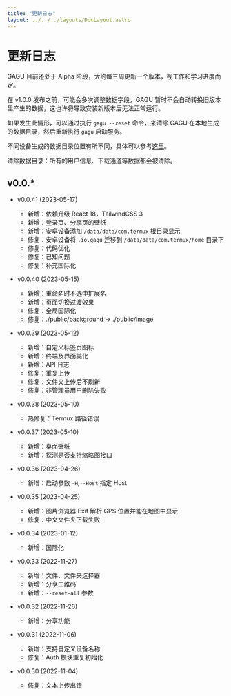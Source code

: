 ```yaml
---
title: "更新日志"
layout: ../../../layouts/DocLayout.astro
---
```


# 更新日志

GAGU 目前还处于 Alpha 阶段，大约每三周更新一个版本，视工作和学习进度而定。

在 v1.0.0 发布之前，可能会多次调整数据字段，GAGU 暂时不会自动转换旧版本里产生的数据，这也许将导致安装新版本后无法正常运行。

如果发生此情形，可以通过执行 `gagu --reset` 命令，来清除 GAGU 在本地生成的数据目录，然后重新执行 `gagu` 启动服务。

不同设备生成的数据目录位置有所不同，具体可以参考[这里](/docs/getting-started/usage.zh#工作空间)。

<div class="apply-tip">
清除数据目录：所有的用户信息、下载通道等数据都会被清除。
</div>

## v0.0.*

- v0.0.41 (2023-05-17)
  - 新增：依赖升级 React 18，TailwindCSS 3
  - 新增：登录页、分享页的壁纸
  - 新增：安卓设备添加 `/data/data/com.termux` 根目录显示
  - 修复：安卓设备将 `.io.gagu` 迁移到 `/data/data/com.termux/home` 目录下
  - 修复：代码优化
  - 修复：已知问题
  - 修复：补充国际化

- v0.0.40 (2023-05-15)
  - 新增：重命名时不选中扩展名
  - 新增：页面切换过渡效果
  - 修复：全局国际化
  - 修复：./public/background -> ./public/image

- v0.0.39 (2023-05-12)
  - 新增：自定义标签页图标
  - 新增：终端及界面美化
  - 新增：API 日志
  - 修复：重复上传
  - 修复：文件夹上传后不刷新
  - 修复：非管理员用户删除失败

- v0.0.38 (2023-05-10)
  - 热修复：Termux 路径错误

- v0.0.37 (2023-05-10)
  - 新增：桌面壁纸
  - 新增：探测是否支持缩略图接口

- v0.0.36 (2023-04-26)
  - 新增：启动参数 `-H`,`--Host` 指定 Host

- v0.0.35 (2023-04-25)
  - 新增：图片浏览器 Exif 解析 GPS 位置并能在地图中显示
  - 修复：中文文件夹下载失败

- v0.0.34 (2023-01-12)
  - 新增：国际化

- v0.0.33 (2022-11-27)
  - 新增：文件、文件夹选择器
  - 新增：分享二维码
  - 新增：`--reset-all` 参数

- v0.0.32 (2022-11-26)
  - 新增：分享功能

- v0.0.31 (2022-11-06)
  - 新增：支持自定义设备名称
  - 修复：Auth 模块重复初始化

- v0.0.30 (2022-11-04)
  - 修复：文本上传出错
